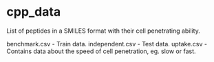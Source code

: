 # cpp_data
List of peptides in a SMILES format with their cell penetrating ability. 

benchmark.csv - Train data.
independent.csv - Test data.
uptake.csv - Contains data about the speed of cell penetration, eg. slow or fast.
